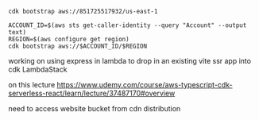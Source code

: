 ```shell
cdk bootstrap aws://851725517932/us-east-1
```

```shell
ACCOUNT_ID=$(aws sts get-caller-identity --query "Account" --output text)
REGION=$(aws configure get region)
cdk bootstrap aws://$ACCOUNT_ID/$REGION
```

working on using express in lambda to drop in an existing vite ssr app into cdk LambdaStack

on this lecture https://www.udemy.com/course/aws-typescript-cdk-serverless-react/learn/lecture/37487170#overview

need to access website bucket from cdn distribution
